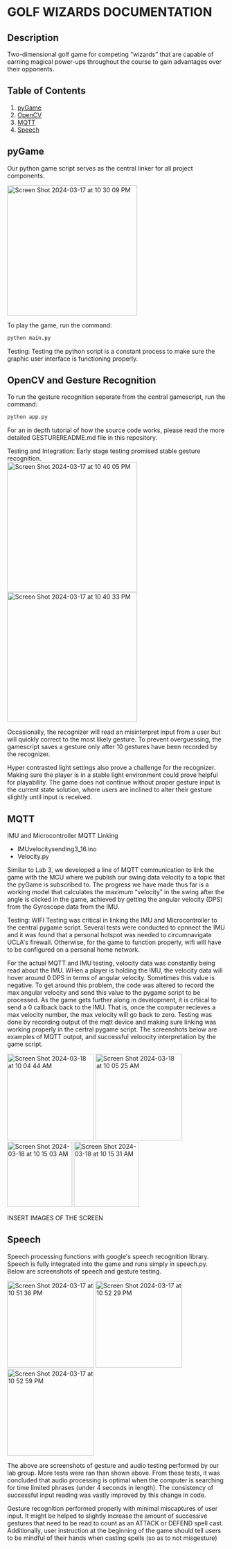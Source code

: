# GOLF WIZARDS DOCUMENTATION

## Description

Two-dimensional golf game for competing “wizards” that are capable of earning magical power-ups throughout the course to gain advantages over their opponents.


## Table of Contents

1. [pyGame](#pyGame)
2. [OpenCV](#OpenCV)
3. [MQTT](#mqtt)
4. [Speech](#speech)

## pyGame

Our python game script serves as the central linker for all project components. 

<img width="300" alt="Screen Shot 2024-03-17 at 10 30 09 PM" src="https://github.com/ECE-180D-WS-2024/Team-4/assets/97809757/53343f65-7e6f-4c04-8d78-9d52ef812cb1">

To play the game, run the command:

```bash
python main.py
```
Testing:
Testing the python script is a constant process to make sure the graphic user interface is functioning properly.    

## OpenCV and Gesture Recognition

To run the gesture recognition seperate from the central gamescript, run the command: 

```bash
python app.py
```

For an in depth tutorial of how the source code works, please read the more detailed GESTUREREADME.md file in this repository. 

Testing and Integration:
Early stage testing promised stable gesture recognition.  
<img width="300" alt="Screen Shot 2024-03-17 at 10 40 05 PM" src="https://github.com/ECE-180D-WS-2024/Team-4/assets/97809757/dfd78fea-f1f4-481f-80ce-b2d79db0f448">
<img width="300" alt="Screen Shot 2024-03-17 at 10 40 33 PM" src="https://github.com/ECE-180D-WS-2024/Team-4/assets/97809757/f0728f65-d499-4017-9b28-134909302d20">

Occasionally, the recognizer will read an misinterpret input from a user but will quickly correct to the most likely gesture.  To prevent overguessing, the gamescript saves a gesture only after 10 gestures have been recorded by the recognizer.  

Hyper contrasted light settings also prove a challenge for the recognizer. Making sure the player is in a stable light environment could prove helpful for playability. The game does not continue without proper gesture input is the current state solution, where users are inclined to alter their gesture slightly until input is received.  

## MQTT
IMU and Microcontroller MQTT Linking
- IMUvelocitysending3_16.ino
- Velocity.py
  
Similar to Lab 3, we developed a line of MQTT communication to link the game with the MCU where we publish our swing data velocity to a topic that the pyGame is subscribed to.  The progress we have made thus far is a working model that calculates the maximum “velocity” in the swing after the angle is clicked in the game, achieved by getting the angular velocity (DPS) from the Gyroscope data from the IMU.

Testing:
WIFI Testing was critical in linking the IMU and Microcontroller to the central pygame script. 
Several tests were conducted to cpnnect the IMU and it was found that a personal hotspot was needed to circumnavigate UCLA's firewall.  Otherwise, for the game to function properly, wifi will have to be configured on a personal home network.

For the actual MQTT and IMU testing, velocity data was constantly being read about the IMU.  WHen a player is holding the IMU, the velocity data will hover around 0 DPS in terms of angular velocity.  Sometimes this value is negative. To get around this problem, the code was altered to record the max angular velocity and send this value to the pygame script to be processed.  As the game gets further along in development, it is crtiical to send a 0 callback back to the IMU.  That is, once the computer recieves a max velocity number, the max velocity will go back to zero.  Testing was done by recording output of the mqtt device and making sure linking was working properly in the certral pygame script.  The screenshots below are examples of MQTT output, and successful veloocity interpretation by the game script.  

<img width="200" alt="Screen Shot 2024-03-18 at 10 04 44 AM" src="https://github.com/ECE-180D-WS-2024/Team-4/assets/97809757/be7d6071-4a5c-449b-a168-0140b9f5ebc5">

<img width="200" alt="Screen Shot 2024-03-18 at 10 05 25 AM" src="https://github.com/ECE-180D-WS-2024/Team-4/assets/97809757/a3a79c0a-a7fe-46ac-b127-709e2ba9ca9c">

<img width="150" alt="Screen Shot 2024-03-18 at 10 15 03 AM" src="https://github.com/ECE-180D-WS-2024/Team-4/assets/97809757/26ba450e-cc0d-4fa3-85a8-00ea2b96fcb2">

<img width="150" alt="Screen Shot 2024-03-18 at 10 15 31 AM" src="https://github.com/ECE-180D-WS-2024/Team-4/assets/97809757/1a1acc17-873b-4972-9c09-2a0d97ba4d38">

INSERT IMAGES OF THE SCREEN

## Speech

Speech processing functions with google's speech recognition library.
Speech is fully integrated into the game and runs simply in speech.py.  
Below are screenshots of speech and gesture testing. 

<img width="200" alt="Screen Shot 2024-03-17 at 10 51 36 PM" src="https://github.com/ECE-180D-WS-2024/Team-4/assets/97809757/9725b321-1d10-40af-87f7-29faf9398782">
<img width="200" alt="Screen Shot 2024-03-17 at 10 52 29 PM" src="https://github.com/ECE-180D-WS-2024/Team-4/assets/97809757/fb91c1d1-2bb7-4f18-b65c-122ce28f8c4c">
<img width="200" alt="Screen Shot 2024-03-17 at 10 52 59 PM" src="https://github.com/ECE-180D-WS-2024/Team-4/assets/97809757/a666beb3-79b3-4930-a3da-2b247fc62f8c">

The above are screenshots of gesture and audio testing performed by our lab group.  More tests were ran than shown above.  From these tests, it was concluded that audio processing is optimal when the computer is searching for time limited phrases (under 4 seconds in length).  The consistency of successful input reading was vastly improved by this change in code.

Gesture recognition performed properly with minimal miscaptures of user input.  It might be helped to slightly increase the amount of successive gestures that need to be read to count as an ATTACK or DEFEND spell cast.  Additionally, user instruction at the beginning of the game should tell users to be mindful of their hands when casting spells (so as to not misgesture)  



